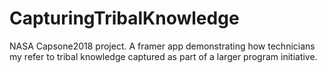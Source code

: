 # CapturingTribalKnowledge
NASA Capsone2018 project. A framer app demonstrating how technicians my refer to tribal knowledge captured as part of a larger program initiative. 
